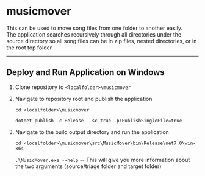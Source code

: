 # musicmover

This can be used to move song files from one folder to another easily.  
The application searches recursively through all directories under the source directory so all song files can be in zip files, nested directories, or in the root top folder.

---

## Deploy and Run Application on Windows

1. Clone repository to `<localfolder>\musicmover`

2. Navigate to repository root and publish the application

    `cd <localfolder>\musicmover`

    `dotnet publish -c Release --sc true -p:PublishSingleFile=true`

3. Navigate to the build output directory and run the application

    `cd <localfolder>\musicmover\src\MusicMover\bin\Release\net7.0\win-x64`

    `.\MusicMover.exe --help` -- This will give you more information about the two arguments (source/triage folder and target folder)